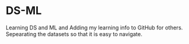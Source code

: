 # DS-ML

Learning DS and ML and Adding my learning info to GitHub for others.
Sepearating the datasets so that it is easy to navigate.


